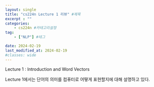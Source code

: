 ```yaml
---
layout: single
title: "cs224n Lecture 1 리뷰" #제목
excerpt : ""
categories: 
    - cs224n #카테고리설정
tag: 
    - ["NLP"] #테그

date: 2024-02-19
last_modified_at: 2024-02-19
#classes: wide    
---
```


Lecture 1 : Introduction and Word Vectors

Lecture 1에서는 단어의 의미를 컴퓨터로 어떻게 표현할지에 대해 설명하고 있다.